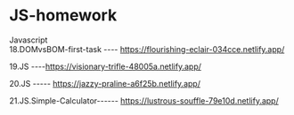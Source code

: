 # JS-homework
Javascript  
18.DOMvsBOM-first-task ---- https://flourishing-eclair-034cce.netlify.app/

19.JS ----https://visionary-trifle-48005a.netlify.app/

20.JS ----- https://jazzy-praline-a6f25b.netlify.app/

21.JS.Simple-Calculator------ https://lustrous-souffle-79e10d.netlify.app/
